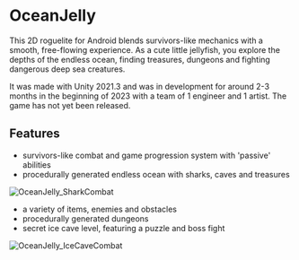 # OceanJelly

This 2D roguelite for Android blends survivors-like mechanics with a smooth, free-flowing experience. As a cute little jellyfish, you explore the depths of the endless ocean, finding treasures, dungeons and fighting dangerous deep sea creatures.

It was made with Unity 2021.3 and was in development for around 2-3 months in the beginning of 2023 with a team of 1 engineer and 1 artist. The game has not yet been released.

## Features
- survivors-like combat and game progression system with 'passive' abilities
- procedurally generated endless ocean with sharks, caves and treasures

![OceanJelly_SharkCombat](https://github.com/user-attachments/assets/e2a21fda-b30a-46f5-87ab-5fa1150736b7)

- a variety of items, enemies and obstacles
- procedurally generated dungeons
- secret ice cave level, featuring a puzzle and boss fight

![OceanJelly_IceCaveCombat](https://github.com/user-attachments/assets/c83e4d2e-2b6b-4718-bfc0-31f175cf599c)

